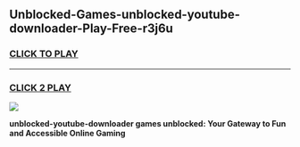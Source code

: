 
## Unblocked-Games-unblocked-youtube-downloader-Play-Free-r3j6u
<h3>
<a href="https://premium76.site?title=unblocked-youtube-downloader&ref=20M">CLICK TO PLAY</a></h3>
<hr>

<h3>
<a href="https://premium76.site?title=unblocked-youtube-downloader&ref=20M">CLICK 2 PLAY</a>
  
</h3>

<a href="https://premium76.site?title=unblocked-youtube-downloader&ref=19M"><img src="https://clearcache.store/games.png"></a>


**unblocked-youtube-downloader games unblocked: Your Gateway to Fun and Accessible Online Gaming**
